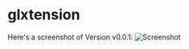 glxtension
==========

Here's a screenshot of Version v0.0.1: ![Screenshot][screenshot]

[screenshot]: https://github.com/kwk/glxtension/blob/master/resources/screenshots/screenshot-v0.0.1.png "Screenshot of glxtension v0.0.1"

